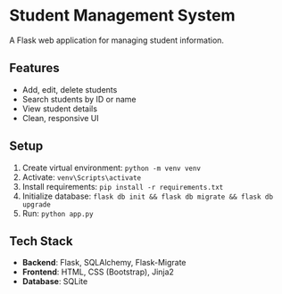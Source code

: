 # Student Management System

A Flask web application for managing student information.

## Features

- Add, edit, delete students
- Search students by ID or name
- View student details
- Clean, responsive UI

## Setup

1. Create virtual environment: `python -m venv venv`
2. Activate: `venv\Scripts\activate`
3. Install requirements: `pip install -r requirements.txt`
4. Initialize database: `flask db init && flask db migrate && flask db upgrade`
5. Run: `python app.py`

## Tech Stack

- **Backend**: Flask, SQLAlchemy, Flask-Migrate
- **Frontend**: HTML, CSS (Bootstrap), Jinja2
- **Database**: SQLite
